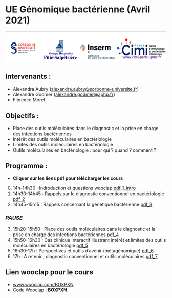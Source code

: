 # UE Génomique bactérienne (Avril 2021)
---

<p align="center">
  <img src="Images/logo.png" width="600" height="80">
</p>

## Intervenants :
- Alexandra Aubry (alexandra.aubry@sorbonne-universite.fr)
- Alexandre Godmer (alexandre.godmer@aphp.fr) 
- Florence Morel

## Objectifs : 
- Place des outils moléculaires dans le diagnostic et la prise en charge des infections bactériennes
- Intérêt des outils moléculaires en bactériologie
- Limites des outils moléculaires en bactériologie
- Outils moléculaires en bactériologie : pour qui ? quand ? comment ?

## Programme :
- **Cliquer sur les liens pdf pour télécharger les cours**
0. 14h-14h30 : Indroduction et questions wooclap [pdf_1_intro](https://agodmer.github.io/UE_genomique-bacterienne/Cours/1_UE_genomique_intro_2021_FINAL.pdf)	
1. 14h30-14h45 : Rappels sur le diagnostic conventionnel en bactériologie [pdf_2](https://agodmer.github.io/UE_genomique-bacterienne/Cours/2_UE_genomique_apport_labo_2021_FINAL.pdf)
2. 14h45-15h15 : Rappels concernant la génétique bactérienne [pdf_3](https://agodmer.github.io/UE_genomique-bacterienne/Cours/3rappelgenetiquebact.pdf)	
### *PAUSE*
3. 15h20-15h50 : Place des outils moléculaires dans le diagnostic et la prise en charge des infections bactériennes [pdf_4](https://agodmer.github.io/UE_genomique-bacterienne/Cours/4UEgenomiqueplaceBMbacterio.pdf) 
4. 15h50-16h30 : Cas clinique interactif illustrant intérêt et limites des outils moléculaires en bactériologie [pdf_5](https://agodmer.github.io/UE_genomique-bacterienne/Cours/5cascliniques.pdf)
5. 16h30-17h : Perspectives et outils d’avenir (métagénomique) [pdf_6](https://agodmer.github.io/UE_genomique-bacterienne/Cours/6perspectivesNGS.pdf)		
6. 17h : A retenir ; diagnostic conventionnel et outils moléculaires [pdf_7](https://agodmer.github.io/UE_genomique-bacterienne/Cours/7Aretenir.pdf)	

## Lien wooclap pour le cours
- www.wooclap.com/BOXPXN 
- Code Wooclap : **BOXPXN**

